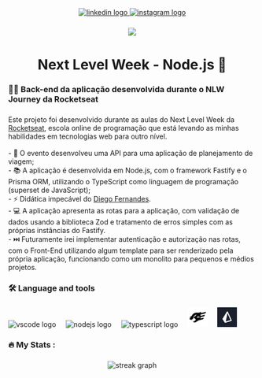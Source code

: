 <div align="center">
  <a href="https://www.linkedin.com/in/carlos-campanari/" target="_blank">
    <img src="https://img.shields.io/static/v1?message=LinkedIn&logo=linkedin&label=&color=0077B5&logoColor=white&labelColor=&style=for-the-badge" height="25" alt="linkedin logo"  />
  </a>
  <a href="https://www.instagram.com/campanaricarlos/" target="_blank">
    <img src="https://img.shields.io/static/v1?message=Instagram&logo=instagram&label=&color=E4405F&logoColor=white&labelColor=&style=for-the-badge" height="25" alt="instagram logo"  />
  </a>
</div>

###

<div align="center">
  <img src="https://visitor-badge.laobi.icu/badge?page_id=ccampa896.ccampa896&"  />
</div>

###

<h1 align="center">Next Level Week - Node.js 🚀️</h1>

###

<h3 align="left">👩‍💻  Back-end da aplicação desenvolvida durante o NLW Journey da Rocketseat</h3>

###

<p align="left">Este projeto foi desenvolvido durante as aulas do Next Level Week da <a href="https://www.rocketseat.com.br">Rocketseat</a>, escola online de programação que está levando as minhas habilidades em tecnologias web para outro nível.<br><br>- 🔭 O evento desenvolveu uma API para uma aplicação de planejamento de viagem;<br>- 📚 A aplicação é desenvolvida em Node.js, com o framework Fastify e o Prisma ORM, utilizando o TypeScript como linguagem de programação (superset de JavaScript);<br>- ⚡ Didática impecável do <a href="https://www.linkedin.com/in/diego-schell-fernandes/">Diego Fernandes</a>.<br>- 💻️ A aplicação apresenta as rotas para a aplicação, com validação de dados usando a biblioteca Zod e tratamento de erros simples com as próprias instâncias do Fastify.<br>- ⏭️ Futuramente irei implementar autenticação e autorização nas rotas, com o Front-End utilizando algum template para ser renderizado pela própria aplicação, funcionando como um monolito para pequenos e médios projetos.</p>

###

<h3 align="left">🛠 Language and tools</h3>

###

<div align="left">
  <img src="https://cdn.jsdelivr.net/gh/devicons/devicon/icons/vscode/vscode-original.svg" height="40" alt="vscode logo"  />
  <img width="12" />
  <img src="https://cdn.jsdelivr.net/gh/devicons/devicon/icons/nodejs/nodejs-original.svg" height="40" alt="nodejs logo"  />
  <img width="12" />
  <img src="https://cdn.jsdelivr.net/gh/devicons/devicon/icons/typescript/typescript-original.svg" height="40" alt="typescript logo"  />
  <img width="12" />
  <img src="./img/fastify.jpg" height="40" alt="fastify logo"  />
  <img width="12" />
  <img src="./img/prisma.jpg" height="40" alt="prisma logo"  />

</div>

###

<h3 align="left">🔥   My Stats :</h3>

###

<div align="center">
  <img src="https://streak-stats.demolab.com?user=ccampa896&locale=en&mode=daily&theme=dark&hide_border=false&border_radius=5&order=3" height="220" alt="streak graph"  />
</div>

###
